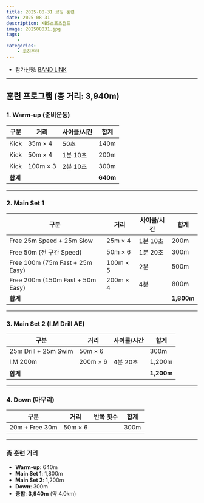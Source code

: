 ```yaml
---
title: 2025-08-31 코칭 훈련
date: 2025-08-31
description: KBS스포츠월드
image: 202508031.jpg
tags:
    -
categories:
    - 코칭훈련
---
```


-   참가신청: [BAND LINK](https://band.us/band/93484357/schedule/4%2F93484357%2F803311519%2F19700101)
<!-- -   앨범: [BAND LINK](-) -->

---

## 훈련 프로그램 (총 거리: 3,940m)

### 1. Warm-up (준비운동)

| 구분     | 거리     | 사이클/시간 | 합계     |
| -------- | -------- | ----------- | -------- |
| Kick     | 35m × 4  | 50초        | 140m     |
| Kick     | 50m × 4  | 1분 10초    | 200m     |
| Kick     | 100m × 3 | 2분 10초    | 300m     |
| **합계** |          |             | **640m** |

---

### 2. Main Set 1

| 구분                             | 거리     | 사이클/시간 | 합계       |
| -------------------------------- | -------- | ----------- | ---------- |
| Free 25m Speed + 25m Slow        | 25m × 4  | 1분 10초    | 200m       |
| Free 50m (전 구간 Speed)         | 50m × 6  | 1분 20초    | 300m       |
| Free 100m (75m Fast + 25m Easy)  | 100m × 5 | 2분         | 500m       |
| Free 200m (150m Fast + 50m Easy) | 200m × 4 | 4분         | 800m       |
| **합계**                         |          |             | **1,800m** |

---

### 3. Main Set 2 (I.M Drill AE)

| 구분                 | 거리     | 사이클/시간 | 합계       |
| -------------------- | -------- | ----------- | ---------- |
| 25m Drill + 25m Swim | 50m × 6  |             | 300m       |
| I.M 200m             | 200m × 6 | 4분 20초    | 1,200m     |
| **합계**             |          |             | **1,200m** |

---

### 4. Down (마무리)

| 구분           | 거리    | 반복 횟수 | 합계 |
| -------------- | ------- | --------- | ---- |
| 20m + Free 30m | 50m × 6 |           | 300m |

---

### **총 훈련 거리**

-   **Warm-up**: 640m
-   **Main Set 1**: 1,800m
-   **Main Set 2**: 1,200m
-   **Down**: 300m
-   **총합**: **3,940m** (약 4.0km)
